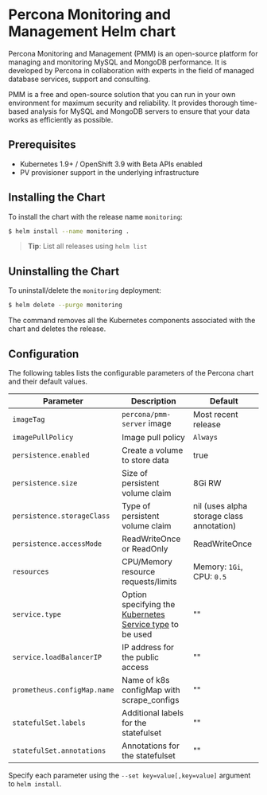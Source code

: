 # Percona Monitoring and Management Helm chart

Percona Monitoring and Management (PMM) is an open-source platform for managing and monitoring MySQL and MongoDB performance. It is developed by Percona in collaboration with experts in the field of managed database services, support and consulting.

PMM is a free and open-source solution that you can run in your own environment for maximum security and reliability. It provides thorough time-based analysis for MySQL and MongoDB servers to ensure that your data works as efficiently as possible.

## Prerequisites

- Kubernetes 1.9+ / OpenShift 3.9 with Beta APIs enabled
- PV provisioner support in the underlying infrastructure

## Installing the Chart

To install the chart with the release name `monitoring`:

```bash
$ helm install --name monitoring .
```

> **Tip**: List all releases using `helm list`

## Uninstalling the Chart

To uninstall/delete the `monitoring` deployment:

```bash
$ helm delete --purge monitoring
```

The command removes all the Kubernetes components associated with the chart and deletes the release.

## Configuration

The following tables lists the configurable parameters of the Percona chart and their default values.

| Parameter                  | Description                         | Default                                                    |
| -----------------------    | ----------------------------------- | ---------------------------------------------------------- |
| `imageTag`                 | `percona/pmm-server` image          | Most recent release                                        |
| `imagePullPolicy`          | Image pull policy                   | `Always`                                                   |
| `persistence.enabled`      | Create a volume to store data       | true                                                       |
| `persistence.size`         | Size of persistent volume claim     | 8Gi RW                                                     |
| `persistence.storageClass` | Type of persistent volume claim     | nil  (uses alpha storage class annotation)                 |
| `persistence.accessMode`   | ReadWriteOnce or ReadOnly           | ReadWriteOnce                                              |
| `resources`                | CPU/Memory resource requests/limits | Memory: `1Gi`, CPU: `0.5`                                  |
| `service.type`             | Option specifying the [Kubernetes Service type](https://kubernetes.io/docs/concepts/services-networking/service/#publishing-services-service-types) to be used | ""                                                         |
| `service.loadBalancerIP`   | IP address for the public access    | ""                                                         |
| `prometheus.configMap.name`   | Name of k8s configMap with scrape_configs    | ""                                                         |
| `statefulSet.labels`       | Additional labels for the statefulset    | ""                                                    |
| `statefulSet.annotations`  | Annotations for the statefulset     | ""                                                         |


Specify each parameter using the `--set key=value[,key=value]` argument to `helm install`. 

